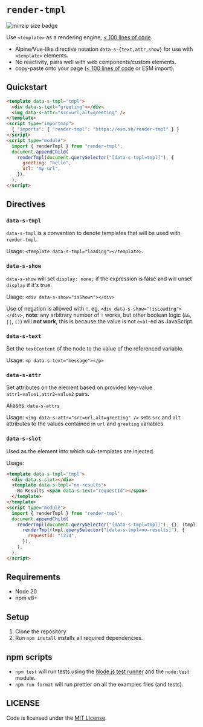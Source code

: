 # `render-tmpl`

![minzip size badge](https://badgen.net/bundlephobia/minzip/render-tmpl)

Use `<template>` as a rendering engine, [< 100 lines of code](./render-tmpl.js).

- Alpine/Vue-like directive notation `data-s-{text,attr,show}` for use with `<template>` elements.
- No reactivity, pairs well with web components/custom elements.
- copy-paste onto your page ([< 100 lines of code](./render-tmpl.js) or ESM import).

## Quickstart

```html
<template data-s-tmpl="tmpl">
  <div data-s-text="greeting"></div>
  <img data-s-attr="src=url,alt=greeting" />
</template>
<script type="importmap">
  { "imports": { "render-tmpl": "https://esm.sh/render-tmpl" } }
</script>
<script type="module">
  import { renderTmpl } from "render-tmpl";
  document.appendChild(
    renderTmpl(document.querySelector("[data-s-tmpl=tmpl]"), {
      greeting: "hello",
      url: "my-url",
    }),
  );
</script>
```

## Directives

### `data-s-tmpl`

`data-s-tmpl` is a convention to denote templates that will be used with `render-tmpl`.

Usage: `<template data-s-tmpl="loading"></template>`.

### `data-s-show`

`data-s-show` will set `display: none;` if the expression is false and will unset `display` if it's true.

Usage: `<div data-s-show="isShown"></div>`

Use of negation is allowed with `!`, eg. `<div data-s-show="!isLoading"></div>`, **note**: any arbitrary number of `!` works, but other boolean logic (`&&`, `||`, `()`) will **not work**, this is because the value is not `eval`-ed as JavaScript.

### `data-s-text`

Set the `textContent` of the node to the value of the referenced variable.

Usage: `<p data-s-text="message"></p>`

### `data-s-attr`

Set attributes on the element based on provided key-value `attr1=value1,attr2=value2` pairs.

Aliases: `data-s-attrs`

Usage: `<img data-s-attr="src=url,alt=greeting" />` sets `src` and `alt` attributes to the values contained in `url` and `greeting` variables.

### `data-s-slot`

Used as the element into which sub-templates are injected.

Usage:

```html
<template data-s-tmpl="tmpl">
  <div data-s-slot></div>
  <template data-s-tmpl="no-results">
    No Results <span data-s-text="requestId"></span>
  </template>
</template>
<script type="module">
  import { renderTmpl } from "render-tmpl";
  document.appendChild(
    renderTmpl(document.querySelector("[data-s-tmpl=tmpl]"), {}, (tmpl) =>
      renderTmpl(tmpl.querySelector("[data-s-tmpl=no-results]"), {
        requestId: "1234",
      }),
    ),
  );
</script>
```

<!-- @todo
- `$ctx.query` vs `$state.query` vs `$s.query` vs `$query`?
- should there be a directive registration system? (would allow for increased modularity)?
-->

## Requirements

- Node 20
- npm v8+

## Setup

1. Clone the repository
2. Run `npm install` installs all required dependencies.

## npm scripts

- `npm test` will run tests using the [Node.js test runner](https://nodejs.org/api/test.html#running-tests-from-the-command-line) and the `node:test` module.
- `npm run format` will run prettier on all the examples files (and tests).

## LICENSE

Code is licensed under the [MIT License](./LICENSE).

